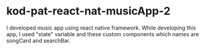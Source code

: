 # kod-pat-react-nat-musicApp-2
 I developed music app using react native framework. While developing this app, I used "state" variable and these custom components which names are songCard and searchBar. 
